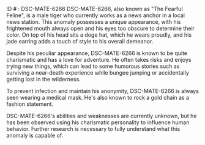ID # : DSC-MATE-6266
DSC-MATE-6266, also known as "The Fearful Feline", is a male tiger who currently works as a news anchor in a local news station. This anomaly possesses a unique appearance, with his frightened mouth always open and his eyes too obscure to determine their color. On top of his head sits a doge hat, which he wears proudly, and his jade earring adds a touch of style to his overall demeanor.

Despite his peculiar appearance, DSC-MATE-6266 is known to be quite charismatic and has a love for adventure. He often takes risks and enjoys trying new things, which can lead to some humorous stories such as surviving a near-death experience while bungee jumping or accidentally getting lost in the wilderness.

To prevent infection and maintain his anonymity, DSC-MATE-6266 is always seen wearing a medical mask. He's also known to rock a gold chain as a fashion statement.

DSC-MATE-6266's abilities and weaknesses are currently unknown, but he has been observed using his charismatic personality to influence human behavior. Further research is necessary to fully understand what this anomaly is capable of.